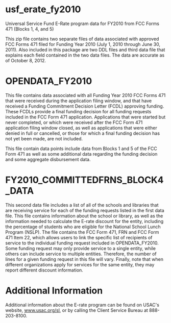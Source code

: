 usf_erate_fy2010
================

Universal Service Fund E-Rate program data for FY2010 from FCC Forms 471 (Blocks 1, 4, and 5)

This zip file contains two separate files of data associated with approved FCC Forms 471 filed for 
Funding Year 2010 (July 1, 2010 through June 30, 2011). Also included in this package are two DDL 
files and third data file that explains each field contained in the two data files. The data are accurate as of October 8, 2012.

OPENDATA_FY2010
===============

This file contains data associated with all Funding Year 2010 FCC Forms 471 that were received 
during the application filing window, and that have received a Funding Commitment Decision 
Letter (FCDL) approving funding. These FCDLs provide a final funding decision for all funding 
requests included in the FCC Form 471 application. Applications that were started but never 
completed, or which were received after the FCC Form 471 application filing window closed, as 
well as applications that were either denied in full or cancelled, or those for which a final 
funding decision has not yet been made, are not included. 

This file contain data points include data from Blocks 1 and 5 of the FCC Form 471 as well as 
some additional data regarding the funding decision and some aggregate disbursement data. 

FY2010_COMMITTEDFRNS_BLOCK4_DATA
==================================

This second data file includes a list of all of the schools and libraries that are receiving service for 
each of the funding requests listed in the first data file. This file contains information about the 
school or library, as well as the information needed to calculate the E-rate discount for the 
entity, including the percentage of students who are eligible for the National School Lunch 
Program (NSLP).  The file contains the FCC Form 471, FRN and FCC Form 471 Item 22, which 
allows users to link the specific list of recipients of service to the individual funding request 
included in OPENDATA_FY2010. Some funding request may only provide service to a single 
entity, while others can include service to multiple entities. Therefore, the number of lines for a 
given funding request in this file will vary. Finally, note that when different organizations apply 
for services for the same entity, they may report different discount information. 

Additional Information
======================

Additional information about the E-rate program can be found on USAC's website, 
www.usac.org/sl, or by calling the Client Service Bureau at 888-203-8100.



